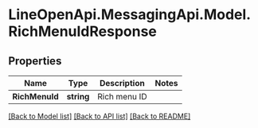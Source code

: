 # LineOpenApi.MessagingApi.Model.RichMenuIdResponse

## Properties

Name | Type | Description | Notes
------------ | ------------- | ------------- | -------------
**RichMenuId** | **string** | Rich menu ID | 

[[Back to Model list]](../README.md#documentation-for-models) [[Back to API list]](../README.md#documentation-for-api-endpoints) [[Back to README]](../README.md)


